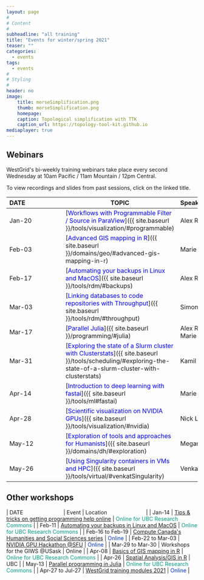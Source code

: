 ```yaml
---
layout: page
#
# Content
#
subheadline: "all training"
title: "Events for winter/spring 2021"
teaser: ""
categories:
  - events
tags:
  - events
#
# Styling
#
header: no
image:
    title: morseSimplification.png
    thumb: morseSimplification.png
    homepage:
    caption: Topological simplification with TTK
    caption_url: https://topology-tool-kit.github.io
mediaplayer: true
---
```


<!-- For more information on each session, or to register, click on the links below. -->

<!-- ========================================================================================== -->

## Webinars

WestGrid's bi-weekly training webinars take place every second Wednesday at 10am Pacific / 11am Mountain / 12pm Central.

To view recordings and slides from past sessions, click on the linked title.

| DATE&nbsp;&nbsp;&nbsp;&nbsp;&nbsp;&nbsp;&nbsp;&nbsp;&nbsp;&nbsp;&nbsp;&nbsp;&nbsp;&nbsp;&nbsp;&nbsp;&nbsp;&nbsp;&nbsp;&nbsp;&nbsp; | TOPIC | Speaker&nbsp;&nbsp;&nbsp;&nbsp;&nbsp;&nbsp;&nbsp;&nbsp;&nbsp;&nbsp;&nbsp;&nbsp;&nbsp;&nbsp;&nbsp;&nbsp;&nbsp;&nbsp;&nbsp;&nbsp;&nbsp;&nbsp;&nbsp;&nbsp;&nbsp;&nbsp;&nbsp; |
| ------------- | --------------- | ----------------- |
| Jan-20 | [<span style="color:blue">Workflows with Programmable Filter / Source in ParaView</span>]({{ site.baseurl }}/tools/visualization/#programmable) | Alex Razoumov |
| Feb-03 | [<span style="color:blue">Advanced GIS mapping in R</span>]({{ site.baseurl }}/domains/geo/#advanced-gis-mapping-in-r) | Marie-Hélène Burle |
| Feb-17 | [<span style="color:blue">Automating your backups in Linux and MacOS</span>]({{ site.baseurl }}/tools/rdm/#backups) | Alex Razoumov |
| Mar-03 | [<span style="color:blue">Linking databases to code repositories with Throughput</span>]({{ site.baseurl }}/tools/rdm/#throughput) | Simon Goring |
| Mar-17 | [<span style="color:blue">Parallel Julia</span>]({{ site.baseurl }}/programming/#julia) | Alex Razoumov and Marie-Hélène Burle |
| Mar-31 | [<span style="color:blue">Exploring the state of a Slurm cluster with Clusterstats</span>]({{ site.baseurl }}/tools/scheduling/#exploring-the-state-of-a-slurm-cluster-with-clusterstats) | Kamil Marcinkowski |
| Apr-14 | [<span style="color:blue">Introduction to deep learning with fastai</span>]({{ site.baseurl }}/tools/ml#fastai) | Marie-Hélène Burle |
| Apr-28 | [<span style="color:blue">Scientific visualization on NVIDIA GPUs</span>]({{ site.baseurl }}/tools/visualization/#nvidia) | Nick Leaf (NVIDIA) |
| May-12 | [<span style="color:blue">Exploration of tools and approaches for Humanists</span>]({{ site.baseurl }}/domains/dh/#exploration) | Megan Meredith-Lobay |
| May-26 | [<span style="color:blue">Using Singularity containers in VMs and HPC</span>]({{ site.baseurl }}/tools/virtual/#venkatSingularity) | Venkat Mahadevan |

<!-- Nov-13[^1] -->
<!-- [^1]: Note the different day of the week (Friday). -->

<!-- ========================================================================================== -->

## Other workshops

| DATE&nbsp;&nbsp;&nbsp;&nbsp;&nbsp;&nbsp;&nbsp;&nbsp;&nbsp;&nbsp;&nbsp;&nbsp;&nbsp;&nbsp;&nbsp;&nbsp;&nbsp;&nbsp;&nbsp;&nbsp;&nbsp;&nbsp;&nbsp;&nbsp;&nbsp;&nbsp; | Event | Location&nbsp;&nbsp;&nbsp;&nbsp;&nbsp;&nbsp;&nbsp;&nbsp;&nbsp;&nbsp;&nbsp;&nbsp;&nbsp;&nbsp;&nbsp;&nbsp;&nbsp;&nbsp;&nbsp;&nbsp;&nbsp;&nbsp;&nbsp;&nbsp;&nbsp; |
| Jan-14 | [Tips & tricks on getting programming help online](https://libcal.library.ubc.ca/calendar/vancouver/finding-technical-help-online) | <span style="color:#049A80">Online for UBC Research Commons</span> |
| Feb-11 | [Automating your backups in Linux and MacOS](https://libcal.library.ubc.ca/calendar/vancouver/unix-backups) | <span style="color:#049A80">Online for UBC Research Commons</span> |
| Feb-16 to Feb-19 | [Compute Canada's Humanities and Social Sciences series](https://hss-series.netlify.app) | <span style="color:#0033cc">Online</span> |
| Feb-22 to Mar-03 | [NVIDIA GPU Hackathon @SFU](https://www.gpuhackathons.org/event/simon-fraser-university-gpu-hackathon) | <span style="color:#0033cc">Online</span> |
| Mar-29 to Mar-30 | Workshops for the GIWS @USask | Online |
| Apr-08 | [Basics of GIS mapping in R](https://libcal.library.ubc.ca/calendar/vancouver/gis-mapping-r) | <span style="color:#049A80">Online for UBC Research Commons</span> |
| Apr-26 | [Spatial Analysis/GIS in R](https://www.eventbrite.ca/e/introduction-to-gis-spatial-analysis-in-r-registration-148848631263) | UBC |
| May-13 | [Parallel programming in Julia](https://libcal.library.ubc.ca/calendar/vancouver/parallel-programming-julia) | <span style="color:#049A80">Online for UBC Research Commons</span> |
| Apr-27 to Jul-27 | [WestGrid training modules 2021](https://wgtm21.netlify.app) | <span style="color:#0033cc">Online</span> |

<!-- November[^1] -->
<!-- [^1]: Exact dates TBA. -->



<!-- You might also find useful the following workshops taught by our partner Advanced Research Computing -->
<!-- (ARC) teams at the WestGrid member institutions: -->
<!-- * [Hands-on introduction to HPC](https://wiki.usask.ca/x/OgExY) at USask -->
<!-- * [Research Computing Bootcamps](https://ist.ualberta.ca/blog/events/research-computing-bootcamps-are-back) at UofA -->

<!-- ========================================================================================== -->

<!-- As always, we welcome requests for other training topics and events. Please email suggestions to training@westgrid.ca. -->
